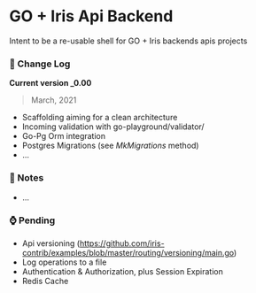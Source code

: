 GO + Iris Api Backend
==

Intent to be a re-usable shell for GO + Iris backends apis projects  

### 🧮 Change Log

**Current version _0.00**
> March, 2021
-   Scaffolding aiming for a clean architecture
-   Incoming validation with go-playground/validator/
-   Go-Pg Orm integration
-   Postgres Migrations (see _MkMigrations_ method)
-   ...

### 📝 Notes
-   ...

### ⌚ Pending
-   Api versioning (https://github.com/iris-contrib/examples/blob/master/routing/versioning/main.go)
-   Log operations to a file
-   Authentication & Authorization, plus Session Expiration
-   Redis Cache
